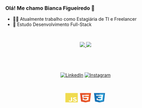 
### Olá! Me chamo Bianca Figueiredo 🙋

- 👩‍💻 Atualmente trabalho como Estagiária de TI e Freelancer
- 📖 Estudo Desenvolvimento Full-Stack

 ##
<br/>
<div align="center"> 
  <a href="https://github.com/devbia">
  <img width="380" src="https://github-readme-stats.vercel.app/api?username=devbia&show_icons=true&theme=dracula&include_all_commits=true&count_private=true"/>
  <img height="150" src="https://github-readme-stats.vercel.app/api/top-langs/?username=devbia&layout=compact&langs_count=7&theme=dracula"/>
</div>
<br/>
  
 ##
  
<div align="center"> 
  
  <br/>
  
[![LinkedIn](https://img.shields.io/badge/LinkedIn-0077B5?style=for-the-badge&logo=linkedin&logoColor=white)](https://www.linkedin.com/)
[![Instagram](https://img.shields.io/badge/Instagram-E4405F?style=for-the-badge&logo=instagram&logoColor=white)](https://www.instagram.com/bfigueiredoc)

</div>
</br>

<div align="center" style="display: inline_block"><br>
  <img align="center" alt="Bia-Js" height="30" width="40" src="https://raw.githubusercontent.com/devicons/devicon/master/icons/javascript/javascript-plain.svg">
  <img align="center" alt="Bia-HTML" height="30" width="40" src="https://raw.githubusercontent.com/devicons/devicon/master/icons/html5/html5-original.svg">
  <img align="center" alt="Bia-CSS" height="30" width="40" src="https://raw.githubusercontent.com/devicons/devicon/master/icons/css3/css3-original.svg">
</div>

  
